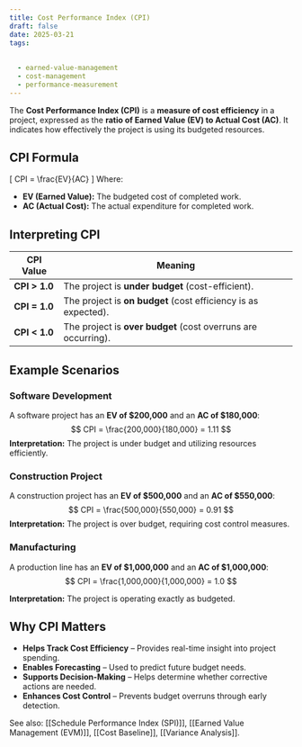 ```yaml
---
title: Cost Performance Index (CPI)
draft: false
date: 2025-03-21
tags:
  
  
  - earned-value-management
  - cost-management
  - performance-measurement
---
```


The **Cost Performance Index (CPI)** is a **measure of cost efficiency** in a project, expressed as the **ratio of Earned Value (EV) to Actual Cost (AC)**. It indicates how effectively the project is using its budgeted resources.

## **CPI Formula**
\[
CPI = \frac{EV}{AC}
\]
Where:
- **EV (Earned Value):** The budgeted cost of completed work.
- **AC (Actual Cost):** The actual expenditure for completed work.

## **Interpreting CPI**
| **CPI Value**  | **Meaning** |
|---------------|------------------------------------------------|
| **CPI > 1.0** | The project is **under budget** (cost-efficient). |
| **CPI = 1.0** | The project is **on budget** (cost efficiency is as expected). |
| **CPI < 1.0** | The project is **over budget** (cost overruns are occurring). |

## **Example Scenarios**

### **Software Development**
A software project has an **EV of $200,000** and an **AC of $180,000**:
$$
CPI = \frac{200,000}{180,000} = 1.11
$$
**Interpretation:** The project is under budget and utilizing resources efficiently.

### **Construction Project**
A construction project has an **EV of $500,000** and an **AC of $550,000**:
$$
CPI = \frac{500,000}{550,000} = 0.91
$$
**Interpretation:** The project is over budget, requiring cost control measures.

### **Manufacturing**
A production line has an **EV of $1,000,000** and an **AC of $1,000,000**:
$$
CPI = \frac{1,000,000}{1,000,000} = 1.0
$$

**Interpretation:** The project is operating exactly as budgeted.

## **Why CPI Matters**
- **Helps Track Cost Efficiency** – Provides real-time insight into project spending.
- **Enables Forecasting** – Used to predict future budget needs.
- **Supports Decision-Making** – Helps determine whether corrective actions are needed.
- **Enhances Cost Control** – Prevents budget overruns through early detection.

See also: [[Schedule Performance Index (SPI)]], [[Earned Value Management (EVM)]], [[Cost Baseline]], [[Variance Analysis]].
